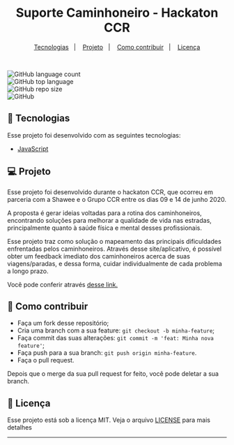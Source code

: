 <h1 align="center">
   Suporte Caminhoneiro - Hackaton CCR
</h1>
    
<p align="center">
  <a href="#-tecnologias">Tecnologias</a>&nbsp;&nbsp;&nbsp;|&nbsp;&nbsp;&nbsp;
  <a href="#-projeto">Projeto</a>&nbsp;&nbsp;&nbsp;|&nbsp;&nbsp;&nbsp;
  <a href="#-como-contribuir">Como contribuir</a>&nbsp;&nbsp;&nbsp;|&nbsp;&nbsp;&nbsp;
  <a href="#memo-licença">Licença</a>
</p>

<br>

![GitHub language count](https://img.shields.io/github/languages/count/danielbgc/hackaton-ccr)
<br>
![GitHub top language](https://img.shields.io/github/languages/top/danielbgc/hackaton-ccr)
<br>
![GitHub repo size](https://img.shields.io/github/repo-size/danielbgc/hackaton-ccr)
<br>
![GitHub](https://img.shields.io/github/license/danielbgc/hackaton-ccr) 
<br>

## 🚀 Tecnologias

Esse projeto foi desenvolvido com as seguintes tecnologias:

- [JavaScript](https://www.w3schools.com/js/default.asp)

## 💻 Projeto

Esse projeto foi desenvolvido durante o hackaton CCR, que ocorreu em parceria com a Shawee e o Grupo CCR entre os dias 09 e 14 de junho 2020.

A proposta é gerar ideias voltadas para a rotina dos caminhoneiros, encontrando soluções para melhorar a qualidade de vida nas estradas, principalmente quanto à saúde física e mental desses profissionais.

Esse projeto traz como solução o mapeamento das principais dificuldades enfrentadas pelos caminhoneiros. Através desse site/aplicativo, é possível obter um feedback imediato dos caminhoneiros acerca de suas viagens/paradas, e dessa forma, cuidar individualmente de cada problema a longo prazo.

Você pode conferir através <a href="https://danielbgc.github.io/hackaton-ccr/" target="_blank"> desse link. </a> 

## 🤔 Como contribuir

- Faça um fork desse repositório;
- Cria uma branch com a sua feature: `git checkout -b minha-feature`;
- Faça commit das suas alterações: `git commit -m 'feat: Minha nova feature'`;
- Faça push para a sua branch: `git push origin minha-feature`.
- Faça o pull request.

Depois que o merge da sua pull request for feito, você pode deletar a sua branch.

## :memo: Licença

Esse projeto está sob a licença MIT. Veja o arquivo [LICENSE](LICENSE) para mais detalhes

---
